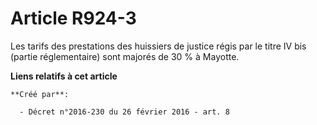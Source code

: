 # Article R924-3

Les  tarifs des prestations des huissiers de justice régis par le titre IV  bis (partie réglementaire) sont majorés de 30 % à
Mayotte.

**Liens relatifs à cet article**

	**Créé par**:

	  - Décret n°2016-230 du 26 février 2016 - art. 8
